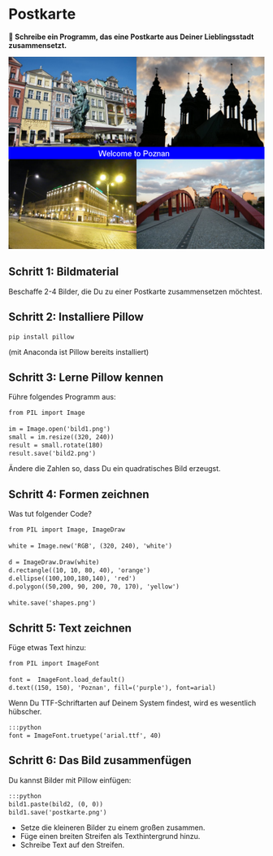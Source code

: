 
# Postkarte

**🎯 Schreibe ein Programm, das eine Postkarte aus Deiner Lieblingsstadt zusammensetzt.**

![Willkommen in Poznan](images/poznan.png)

## Schritt 1: Bildmaterial

Beschaffe 2-4 Bilder, die Du zu einer Postkarte zusammensetzen möchtest.

## Schritt 2: Installiere Pillow

    pip install pillow

(mit Anaconda ist Pillow bereits installiert)

## Schritt 3: Lerne Pillow kennen

Führe folgendes Programm aus:

    from PIL import Image

    im = Image.open('bild1.png')
    small = im.resize((320, 240))
    result = small.rotate(180)
    result.save('bild2.png')

Ändere die Zahlen so, dass Du ein quadratisches Bild erzeugst.

## Schritt 4: Formen zeichnen

Was tut folgender Code?

    from PIL import Image, ImageDraw

    white = Image.new('RGB', (320, 240), 'white')

    d = ImageDraw.Draw(white)
    d.rectangle((10, 10, 80, 40), 'orange')
    d.ellipse((100,100,180,140), 'red')
    d.polygon((50,200, 90, 200, 70, 170), 'yellow')

    white.save('shapes.png')

## Schritt 5: Text zeichnen

Füge etwas Text hinzu:

    from PIL import ImageFont

    font =  ImageFont.load_default()
    d.text((150, 150), 'Poznan', fill=('purple'), font=arial)

Wenn Du TTF-Schriftarten auf Deinem System findest, wird es wesentlich hübscher.

    :::python
    font = ImageFont.truetype('arial.ttf', 40)

## Schritt 6: Das Bild zusammenfügen

Du kannst Bilder mit Pillow einfügen:

    :::python
    bild1.paste(bild2, (0, 0))
    bild1.save('postkarte.png')

* Setze die kleineren Bilder zu einem großen zusammen.
* Füge einen breiten Streifen als Texthintergrund hinzu.
* Schreibe Text auf den Streifen.
